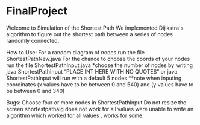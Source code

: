# FinalProject
Welcome to Simulation of the Shortest Path
We implemented Dijikstra's algorithm to figure out the shortest path between a series of nodes randomly connected.

How to Use:
For a random diagram of nodes run the file ShortestPathNew.java
For the chance to choose the coords of your nodes run the file ShortestPathInput.java
*choose the number of nodes by writing java ShortestPathInput “PLACE INT HERE WITH NO QUOTES” or java ShortestPathInput will run with a default 5 nodes
**note when inputing coordinates (x values have to be between 0 and 540) and (y values have to be between 0 and 340)

Bugs:
Choose four or more nodes in ShortestPathInput
Do not resize the screen
shortestpathalg does not work for all values were unable to write an algorithm which worked for all values , works for some. 

